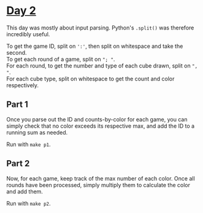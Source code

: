 # [Day 2](https://adventofcode.com/2023/day/2)

This day was mostly about input parsing. Python's `.split()` was therefore incredibly
useful.

To get the game ID, split on `':'`, then split on whitespace and take the second.  
To get each round of a game, split on `"; "`.  
For each round, to get the number and type of each cube drawn, split on `", "`.  
For each cube type, split on whitespace to get the count and color respectively.

## Part 1

Once you parse out the ID and counts-by-color for each game, you can simply check
that no color exceeds its respective max, and add the ID to a running sum as needed.

Run with `make p1`.

## Part 2

Now, for each game, keep track of the max number of each color. Once all rounds
have been processed, simply multiply them to calculate the color and add them.

Run with `make p2`.
